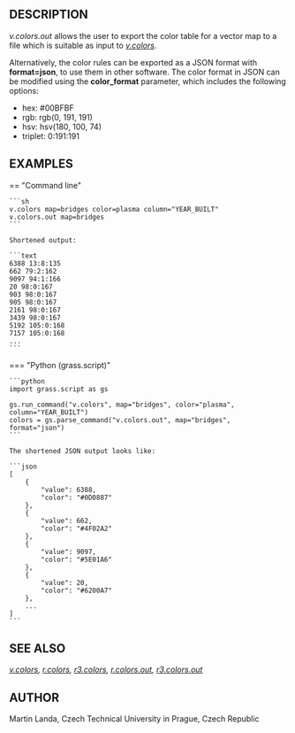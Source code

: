 ## DESCRIPTION

*v.colors.out* allows the user to export the color table for a vector
map to a file which is suitable as input to *[v.colors](v.colors.md)*.

Alternatively, the color rules can be exported as a JSON format
with **format=json**, to use them in other software.
The color format in JSON can be modified using the **color_format** parameter,
which includes the following options:

- hex: #00BFBF
- rgb: rgb(0, 191, 191)
- hsv: hsv(180, 100, 74)
- triplet: 0:191:191

## EXAMPLES

== "Command line"

    ```sh
    v.colors map=bridges color=plasma column="YEAR_BUILT"
    v.colors.out map=bridges
    ```

    Shortened output:

    ```text
    6388 13:8:135
    662 79:2:162
    9097 94:1:166
    20 98:0:167
    903 98:0:167
    905 98:0:167
    2161 98:0:167
    3439 98:0:167
    5192 105:0:168
    7157 105:0:168
    ...
    ```

 === "Python (grass.script)"

    ```python
    import grass.script as gs

    gs.run_command("v.colors", map="bridges", color="plasma", column="YEAR_BUILT")
    colors = gs.parse_command("v.colors.out", map="bridges", format="json")
    ```

    The shortened JSON output looks like:

    ```json
    [
        {
            "value": 6388,
            "color": "#0D0887"
        },
        {
            "value": 662,
            "color": "#4F02A2"
        },
        {
            "value": 9097,
            "color": "#5E01A6"
        },
        {
            "value": 20,
            "color": "#6200A7"
        },
        ...
    ]
    ```

## SEE ALSO

*[v.colors](v.colors.md), [r.colors](r.colors.md),
[r3.colors](r3.colors.md), [r.colors.out](r.colors.out.md),
[r3.colors.out](r3.colors.out.md)*

## AUTHOR

Martin Landa, Czech Technical University in Prague, Czech Republic
